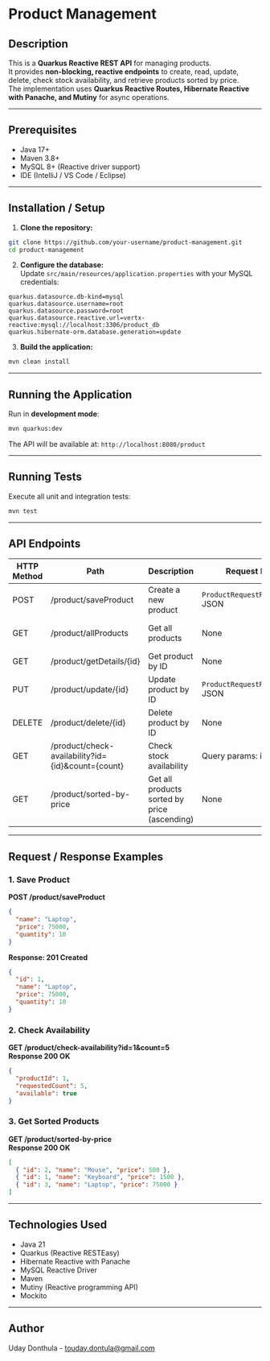 # Product Management

## Description
This is a **Quarkus Reactive REST API** for managing products.  
It provides **non-blocking, reactive endpoints** to create, read, update, delete, check stock availability, and retrieve products sorted by price.  
The implementation uses **Quarkus Reactive Routes, Hibernate Reactive with Panache, and Mutiny** for async operations.


---

## Prerequisites
- Java 17+
- Maven 3.8+
- MySQL 8+ (Reactive driver support)
- IDE (IntelliJ / VS Code / Eclipse)

---

## Installation / Setup

1. **Clone the repository:**
```bash
git clone https://github.com/your-username/product-management.git
cd product-management
```

2. **Configure the database:**  
   Update `src/main/resources/application.properties` with your MySQL credentials:

```properties
quarkus.datasource.db-kind=mysql
quarkus.datasource.username=root
quarkus.datasource.password=root
quarkus.datasource.reactive.url=vertx-reactive:mysql://localhost:3306/product_db
quarkus.hibernate-orm.database.generation=update
```

3. **Build the application:**
```bash
mvn clean install
```

---

## Running the Application

Run in **development mode**:
```bash
mvn quarkus:dev
```
The API will be available at: `http://localhost:8080/product`

---

## Running Tests

Execute all unit and integration tests:
```bash
mvn test
```

---

## API Endpoints

| HTTP Method | Path | Description | Request Body | Response |
|-------------|------|-------------|--------------|----------|
| POST | /product/saveProduct | Create a new product | `ProductRequestResponseDto` JSON | 201 Created + Product JSON |
| GET | /product/allProducts | Get all products | None | 200 OK + List of Products / 200 OK + empty List |
| GET | /product/getDetails/{id} | Get product by ID | None | 200 OK + Product / 404 Not Found |
| PUT | /product/update/{id} | Update product by ID | `ProductRequestResponseDto` JSON | 200 OK + Updated Product / 404 Not Found |
| DELETE | /product/delete/{id} | Delete product by ID | None | 204 No Content |
| GET | /product/check-availability?id={id}&count={count} | Check stock availability | Query params: id, count | 200 OK + AvailabilityResponse / 404 if not found |
| GET | /product/sorted-by-price | Get all products sorted by price (ascending) | None | 200 OK + List of Products |

---

## Request / Response Examples

### 1. Save Product
**POST /product/saveProduct**
```json
{
  "name": "Laptop",
  "price": 75000,
  "quantity": 10
}
```
**Response: 201 Created**
```json
{
  "id": 1,
  "name": "Laptop",
  "price": 75000,
  "quantity": 10
}
```

### 2. Check Availability
**GET /product/check-availability?id=1&count=5**  
**Response 200 OK**
```json
{
  "productId": 1,
  "requestedCount": 5,
  "available": true
}
```

### 3. Get Sorted Products
**GET /product/sorted-by-price**  
**Response 200 OK**
```json
[
  { "id": 2, "name": "Mouse", "price": 500 },
  { "id": 1, "name": "Keyboard", "price": 1500 },
  { "id": 3, "name": "Laptop", "price": 75000 }
]
```

---

## Technologies Used
- Java 21
- Quarkus (Reactive RESTEasy)
- Hibernate Reactive with Panache
- MySQL Reactive Driver
- Maven
- Mutiny (Reactive programming API)
- Mockito

---

## Author
Uday Donthula - [touday.dontula@gmail.com](mailto:touday.dontula@gmail.com)

